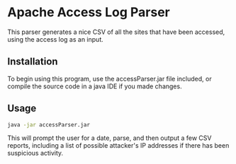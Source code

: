 # Apache Access Log Parser

This parser generates a nice CSV of all the sites that have been accessed, using the access log as an input.

## Installation

To begin using this program, use the accessParser.jar file included, or compile the source code in a java IDE if you made changes.

## Usage

```bash
java -jar accessParser.jar
```
This will prompt the user for a date, parse, and then output a few CSV reports, including a list of possible attacker's IP addresses if there has been suspicious activity.